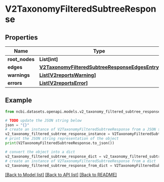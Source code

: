 # V2TaxonomyFilteredSubtreeResponse


## Properties

Name | Type | Description | Notes
------------ | ------------- | ------------- | -------------
**root_nodes** | **List[int]** |  | [optional] 
**edges** | [**V2TaxonomyFilteredSubtreeResponseEdgesEntry**](V2TaxonomyFilteredSubtreeResponseEdgesEntry.md) |  | [optional] 
**warnings** | [**List[V2reportsWarning]**](V2reportsWarning.md) |  | [optional] 
**errors** | [**List[V2reportsError]**](V2reportsError.md) |  | [optional] 

## Example

```python
from ncbi.datasets.openapi.models.v2_taxonomy_filtered_subtree_response import V2TaxonomyFilteredSubtreeResponse

# TODO update the JSON string below
json = "{}"
# create an instance of V2TaxonomyFilteredSubtreeResponse from a JSON string
v2_taxonomy_filtered_subtree_response_instance = V2TaxonomyFilteredSubtreeResponse.from_json(json)
# print the JSON string representation of the object
print(V2TaxonomyFilteredSubtreeResponse.to_json())

# convert the object into a dict
v2_taxonomy_filtered_subtree_response_dict = v2_taxonomy_filtered_subtree_response_instance.to_dict()
# create an instance of V2TaxonomyFilteredSubtreeResponse from a dict
v2_taxonomy_filtered_subtree_response_from_dict = V2TaxonomyFilteredSubtreeResponse.from_dict(v2_taxonomy_filtered_subtree_response_dict)
```
[[Back to Model list]](../README.md#documentation-for-models) [[Back to API list]](../README.md#documentation-for-api-endpoints) [[Back to README]](../README.md)


